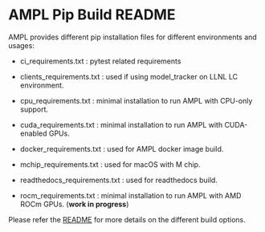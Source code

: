 # AMPL Pip Build README

AMPL provides different pip installation files for different environments and usages:

* ci_requirements.txt : pytest related requirements

* clients_requirements.txt : used if using model_tracker on LLNL LC environment.

* cpu_requirements.txt : minimal installation to run AMPL with CPU-only support.

* cuda_requirements.txt : minimal installation to run AMPL with CUDA-enabled GPUs.

* docker_requirements.txt : used for AMPL docker image build.

* mchip_requirements.txt : used for macOS with M chip.

* readthedocs_requirements.txt : used for readthedocs build.

* rocm_requirements.txt : minimal installation to run AMPL with AMD ROCm GPUs. (**work in progress**)

Please refer the [README](https://github.com/ATOMScience-org/AMPL#create-pip-env) for more details on the different build options.
